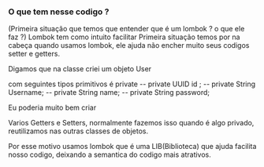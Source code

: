 ### O que tem nesse codigo ? 


(Primeira situação que temos que entender que é um lombok ? o que ele faz ?)
Lombok tem como intuito facilitar Primeira situação temos por na cabeça quando usamos lombok, ele ajuda não encher muito seus codigos setter e getters.

Digamos que na classe criei um objeto User 

com seguintes tipos primitivos é private
-- private UUID id ;
-- private String Username;
-- private String name;
-- private String password;

Eu poderia muito bem criar 

Varios Getters e Setters, normalmente fazemos isso quando é algo privado, reutilizamos nas outras classes de objetos.

Por esse motivo usamos lombok que é uma LIB(Biblioteca) que ajuda facilita nosso codigo, deixando a semantica do codigo mais atrativos.
